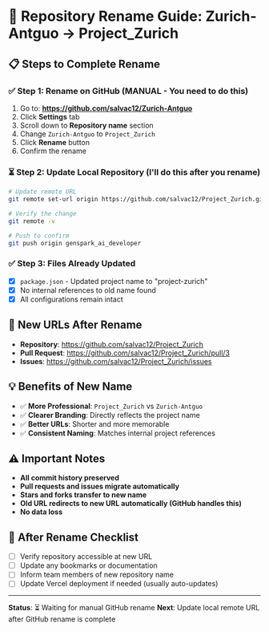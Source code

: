 # 🔄 Repository Rename Guide: Zurich-Antguo → Project_Zurich

## 📋 **Steps to Complete Rename**

### ✅ **Step 1: Rename on GitHub** (MANUAL - You need to do this)
1. Go to: **https://github.com/salvac12/Zurich-Antguo**
2. Click **Settings** tab
3. Scroll down to **Repository name** section
4. Change `Zurich-Antguo` to `Project_Zurich`
5. Click **Rename** button
6. Confirm the rename

### ⏳ **Step 2: Update Local Repository** (I'll do this after you rename)
```bash
# Update remote URL
git remote set-url origin https://github.com/salvac12/Project_Zurich.git

# Verify the change
git remote -v

# Push to confirm
git push origin genspark_ai_developer
```

### ✅ **Step 3: Files Already Updated**
- [x] `package.json` - Updated project name to "project-zurich"
- [x] No internal references to old name found
- [x] All configurations remain intact

## 🔗 **New URLs After Rename**
- **Repository**: https://github.com/salvac12/Project_Zurich
- **Pull Request**: https://github.com/salvac12/Project_Zurich/pull/3
- **Issues**: https://github.com/salvac12/Project_Zurich/issues

## 💡 **Benefits of New Name**
- ✅ **More Professional**: `Project_Zurich` vs `Zurich-Antguo`
- ✅ **Clearer Branding**: Directly reflects the project name
- ✅ **Better URLs**: Shorter and more memorable
- ✅ **Consistent Naming**: Matches internal project references

## ⚠️ **Important Notes**
- **All commit history preserved**
- **Pull requests and issues migrate automatically**
- **Stars and forks transfer to new name**
- **Old URL redirects to new URL automatically (GitHub handles this)**
- **No data loss**

## 🎯 **After Rename Checklist**
- [ ] Verify repository accessible at new URL
- [ ] Update any bookmarks or documentation
- [ ] Inform team members of new repository name
- [ ] Update Vercel deployment if needed (usually auto-updates)

---

**Status**: ⏳ Waiting for manual GitHub rename
**Next**: Update local remote URL after GitHub rename is complete